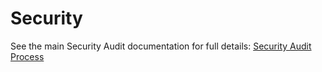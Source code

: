 # Security

See the main Security Audit documentation for full details: [Security Audit Process](../archive/SECURITY_AUDIT.md)
